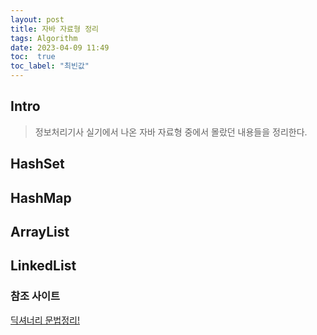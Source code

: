```yaml
---
layout: post
title: 자바 자료형 정리
tags: Algorithm
date: 2023-04-09 11:49
toc:  true
toc_label: "최빈값"
---
```


## Intro
> 정보처리기사 실기에서 나온 자바 자료형 중에서 몰랐던 내용들을 정리한다.

## HashSet

## HashMap

## ArrayList

## LinkedList

### 참조 사이트
[딕셔너리 문법정리!](https://wikidocs.net/16)<br>
